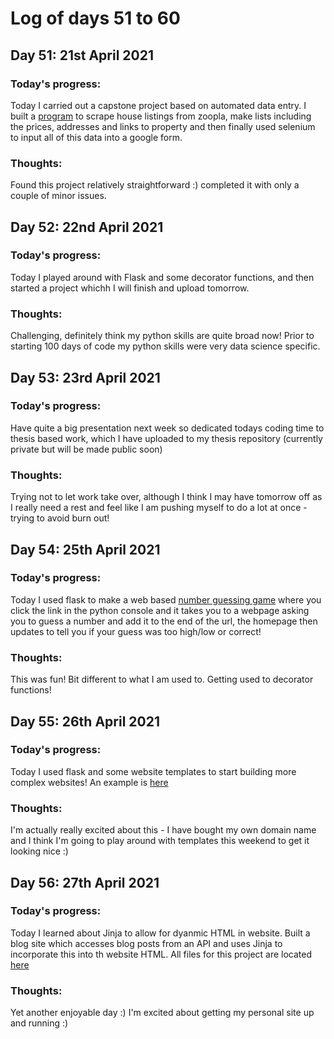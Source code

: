 # Log of days 51 to 60

## Day 51: 21st April 2021

### Today's progress:

Today I carried out a capstone project based on automated data entry. I built a [program](https://github.com/blain1995/100DaysOfCode/blob/main/scripts/days51to60/day51/data_entry.py) to scrape house listings from zoopla, make lists including the prices, addresses and links to property and then finally used selenium to input all of this data into a google form.

### Thoughts:

Found this project relatively straightforward :) completed it with only a couple of minor issues.

## Day 52: 22nd April 2021

### Today's progress:

Today I played around with Flask and some decorator functions, and then started a project whichh I will finish and upload tomorrow.

### Thoughts:

Challenging, definitely think my python skills are quite broad now! Prior to starting 100 days of code my python skills were very data science specific.

## Day 53: 23rd April 2021

### Today's progress: 

Have quite a big presentation next week so dedicated todays coding time to thesis based work, which I have uploaded to my thesis repository (currently private but will be made public soon)

### Thoughts:

Trying not to let work take over, although I think I may have tomorrow off as I really need a rest and feel like I am pushing myself to do a lot at once - trying to avoid burn out!

## Day 54: 25th April 2021

### Today's progress:

Today I used flask to make a web based [number guessing game](https://github.com/blain1995/100DaysOfCode/blob/main/scripts/days51to60/day54/number_guess.py) where you click the link in the python console and it takes you to a webpage asking you to guess a number and add it to the end of the url, the homepage then updates to tell you if your guess was too high/low or correct!

### Thoughts:

This was fun! Bit different to what I am used to. Getting used to decorator functions!

## Day 55: 26th April 2021

### Today's progress:

Today I used flask and some website templates to start building more complex websites! An example is [here](https://github.com/blain1995/100DaysOfCode/blob/main/scripts/days51to60/day55/name_card) 

### Thoughts:

I'm actually really excited about this - I have bought my own domain name and I think I'm going to play around with templates this weekend to get it looking nice :)

## Day 56: 27th April 2021

### Today's progress:

Today I learned about Jinja to allow for dyanmic HTML in website. Built a blog site which accesses blog posts from an API and uses Jinja to incorporate this into th website HTML. All files for this project are located [here](https://github.com/blain1995/100DaysOfCode/blob/main/scripts/days51to60/day56)

### Thoughts:

Yet another enjoyable day :) I'm excited about getting my personal site up and running :)
